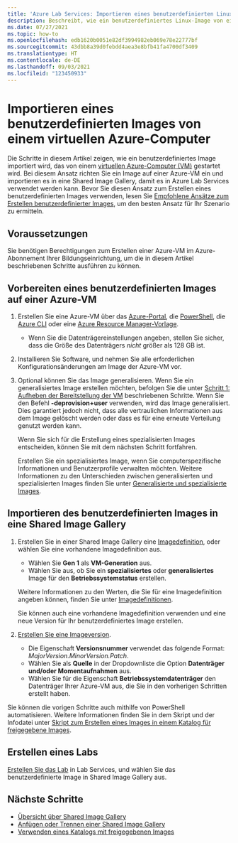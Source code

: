 ```yaml
---
title: 'Azure Lab Services: Importieren eines benutzerdefinierten Linux-Images von einem virtuellen Azure-Computer'
description: Beschreibt, wie ein benutzerdefiniertes Linux-Image von einem virtuellen Azure-Computer importiert wird.
ms.date: 07/27/2021
ms.topic: how-to
ms.openlocfilehash: edb1620b0051e82df3994982eb069e78e22777bf
ms.sourcegitcommit: 43dbb8a39d0febdd4aea3e8bfb41fa4700df3409
ms.translationtype: HT
ms.contentlocale: de-DE
ms.lasthandoff: 09/03/2021
ms.locfileid: "123450933"
---
```

# <a name="bring-a-linux-custom-image-from-an-azure-virtual-machine"></a>Importieren eines benutzerdefinierten Images von einem virtuellen Azure-Computer

Die Schritte in diesem Artikel zeigen, wie ein benutzerdefiniertes Image importiert wird, das von einem [virtuellen Azure-Computer (VM)](https://azure.microsoft.com/services/virtual-machines/) gestartet wird. Bei diesem Ansatz richten Sie ein Image auf einer Azure-VM ein und importieren es in eine Shared Image Gallery, damit es in Azure Lab Services verwendet werden kann. Bevor Sie diesen Ansatz zum Erstellen eines benutzerdefinierten Images verwenden, lesen Sie [Empfohlene Ansätze zum Erstellen benutzerdefinierter Images](approaches-for-custom-image-creation.md), um den besten Ansatz für Ihr Szenario zu ermitteln.

## <a name="prerequisites"></a>Voraussetzungen

Sie benötigen Berechtigungen zum Erstellen einer Azure-VM im Azure-Abonnement Ihrer Bildungseinrichtung, um die in diesem Artikel beschriebenen Schritte ausführen zu können.

## <a name="prepare-a-custom-image-on-an-azure-vm"></a>Vorbereiten eines benutzerdefinierten Images auf einer Azure-VM

1. Erstellen Sie eine Azure-VM über das [Azure-Portal](../virtual-machines/windows/quick-create-portal.md), die [PowerShell](../virtual-machines/windows/quick-create-powershell.md), die [Azure CLI](../virtual-machines/windows/quick-create-cli.md) oder eine [Azure Resource Manager-Vorlage](../virtual-machines/windows/quick-create-template.md).
    
    - Wenn Sie die Datenträgereinstellungen angeben, stellen Sie sicher, dass die Größe des Datenträgers *nicht* größer als 128 GB ist.
    
1. Installieren Sie Software, und nehmen Sie alle erforderlichen Konfigurationsänderungen am Image der Azure-VM vor.

1. Optional können Sie das Image generalisieren. Wenn Sie ein generalisiertes Image erstellen möchten, befolgen Sie die unter [Schritt 1: Aufheben der Bereitstellung der VM](../virtual-machines/linux/capture-image.md#step-1-deprovision-the-vm) beschriebenen Schritte. Wenn Sie den Befehl **-deprovision+user** verwenden, wird das Image generalisiert. Dies garantiert jedoch nicht, dass alle vertraulichen Informationen aus dem Image gelöscht werden oder dass es für eine erneute Verteilung genutzt werden kann.

    Wenn Sie sich für die Erstellung eines spezialisierten Images entscheiden, können Sie mit dem nächsten Schritt fortfahren.

    Erstellen Sie ein spezialisiertes Image, wenn Sie computerspezifische Informationen und Benutzerprofile verwalten möchten. Weitere Informationen zu den Unterschieden zwischen generalisierten und spezialisierten Images finden Sie unter [Generalisierte und spezialisierte Images](../virtual-machines/shared-image-galleries.md#generalized-and-specialized-images).

## <a name="import-the-custom-image-into-a-shared-image-gallery"></a>Importieren des benutzerdefinierten Images in eine Shared Image Gallery

1. Erstellen Sie in einer Shared Image Gallery eine [Imagedefinition](../virtual-machines/image-version.md), oder wählen Sie eine vorhandene Imagedefinition aus.
     - Wählen Sie **Gen 1** als **VM-Generation** aus.
     - Wählen Sie aus, ob Sie ein **spezialisiertes** oder **generalisiertes** Image für den **Betriebssystemstatus** erstellen.

    Weitere Informationen zu den Werten, die Sie für eine Imagedefinition angeben können, finden Sie unter [Imagedefinitionen](../virtual-machines/shared-image-galleries.md#image-definitions). 
    
    Sie können auch eine vorhandene Imagedefinition verwenden und eine neue Version für Ihr benutzerdefiniertes Image erstellen.
    
1. [Erstellen Sie eine Imageversion](../virtual-machines/image-version.md).
    - Die Eigenschaft **Versionsnummer** verwendet das folgende Format: *MajorVersion.MinorVersion.Patch*. 
    - Wählen Sie als **Quelle** in der Dropdownliste die Option **Datenträger und/oder Momentaufnahmen** aus.
    - Wählen Sie für die Eigenschaft **Betriebssystemdatenträger** den Datenträger Ihrer Azure-VM aus, die Sie in den vorherigen Schritten erstellt haben.

Sie können die vorigen Schritte auch mithilfe von PowerShell automatisieren. Weitere Informationen finden Sie in dem Skript und der Infodatei unter [Skript zum Erstellen eines Images in einem Katalog für freigegebene Images](https://github.com/Azure/azure-devtestlab/tree/master/samples/ClassroomLabs/Scripts/BringImageToSharedImageGallery/).

## <a name="create-a-lab"></a>Erstellen eines Labs

[Erstellen Sie das Lab](tutorial-setup-classroom-lab.md) in Lab Services, und wählen Sie das benutzerdefinierte Image in Shared Image Gallery aus.

## <a name="next-steps"></a>Nächste Schritte

* [Übersicht über Shared Image Gallery](../virtual-machines/shared-image-galleries.md)
* [Anfügen oder Trennen einer Shared Image Gallery](how-to-attach-detach-shared-image-gallery.md)
* [Verwenden eines Katalogs mit freigegebenen Images](how-to-use-shared-image-gallery.md)